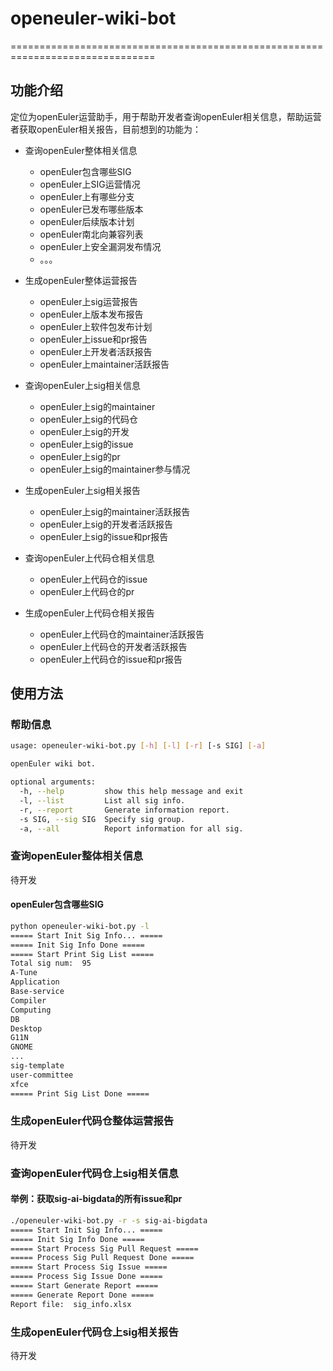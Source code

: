 # openeuler-wiki-bot
===============================================================================

## 功能介绍

定位为openEuler运营助手，用于帮助开发者查询openEuler相关信息，帮助运营者获取openEuler相关报告，目前想到的功能为：

- 查询openEuler整体相关信息
  - openEuler包含哪些SIG
  - openEuler上SIG运营情况
  - openEuler上有哪些分支
  - openEuler已发布哪些版本
  - openEuler后续版本计划
  - openEuler南北向兼容列表
  - openEuler上安全漏洞发布情况
  - 。。。
    
- 生成openEuler整体运营报告
  - openEuler上sig运营报告
  - openEuler上版本发布报告
  - openEuler上软件包发布计划
  - openEuler上issue和pr报告
  - openEuler上开发者活跃报告
  - openEuler上maintainer活跃报告
    
- 查询openEuler上sig相关信息
  - openEuler上sig的maintainer
  - openEuler上sig的代码仓
  - openEuler上sig的开发
  - openEuler上sig的issue
  - openEuler上sig的pr
  - openEuler上sig的maintainer参与情况
    
- 生成openEuler上sig相关报告
  - openEuler上sig的maintainer活跃报告
  - openEuler上sig的开发者活跃报告
  - openEuler上sig的issue和pr报告

- 查询openEuler上代码仓相关信息
  - openEuler上代码仓的issue
  - openEuler上代码仓的pr
    
- 生成openEuler上代码仓相关报告
  - openEuler上代码仓的maintainer活跃报告
  - openEuler上代码仓的开发者活跃报告
  - openEuler上代码仓的issue和pr报告

## 使用方法

### 帮助信息

```bash
usage: openeuler-wiki-bot.py [-h] [-l] [-r] [-s SIG] [-a]

openEuler wiki bot.

optional arguments:
  -h, --help         show this help message and exit
  -l, --list         List all sig info.
  -r, --report       Generate information report.
  -s SIG, --sig SIG  Specify sig group.
  -a, --all          Report information for all sig.
```

### 查询openEuler整体相关信息
待开发

#### openEuler包含哪些SIG

```bash
python openeuler-wiki-bot.py -l
===== Start Init Sig Info... =====
===== Init Sig Info Done =====
===== Start Print Sig List =====
Total sig num:  95
A-Tune
Application
Base-service
Compiler
Computing
DB
Desktop
G11N
GNOME
...
sig-template
user-committee
xfce
===== Print Sig List Done =====
```

### 生成openEuler代码仓整体运营报告

待开发

### 查询openEuler代码仓上sig相关信息

#### 举例：获取sig-ai-bigdata的所有issue和pr

```bash
./openeuler-wiki-bot.py -r -s sig-ai-bigdata
===== Start Init Sig Info... =====
===== Init Sig Info Done =====
===== Start Process Sig Pull Request =====
===== Process Sig Pull Request Done =====
===== Start Process Sig Issue =====
===== Process Sig Issue Done =====
===== Start Generate Report =====
===== Generate Report Done =====
Report file:  sig_info.xlsx
```

### 生成openEuler代码仓上sig相关报告

待开发
